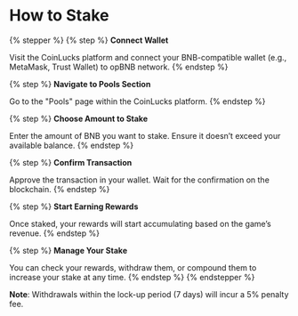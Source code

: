 # How to Stake

{% stepper %}
{% step %}
**Connect Wallet**

Visit the CoinLucks platform and connect your BNB-compatible wallet (e.g., MetaMask, Trust Wallet) to opBNB network.
{% endstep %}

{% step %}
**Navigate to Pools Section**

Go to the "Pools" page within the CoinLucks platform.
{% endstep %}

{% step %}
**Choose Amount to Stake**

Enter the amount of BNB you want to stake. Ensure it doesn’t exceed your available balance.
{% endstep %}

{% step %}
**Confirm Transaction**

Approve the transaction in your wallet. Wait for the confirmation on the blockchain.
{% endstep %}

{% step %}
**Start Earning Rewards**

Once staked, your rewards will start accumulating based on the game’s revenue.
{% endstep %}

{% step %}
**Manage Your Stake**

You can check your rewards, withdraw them, or compound them to increase your stake at any time.
{% endstep %}
{% endstepper %}

**Note**: Withdrawals within the lock-up period (7 days) will incur a 5% penalty fee.
